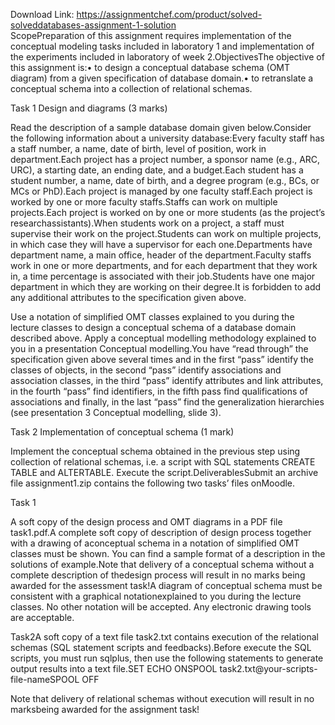 Download Link: https://assignmentchef.com/product/solved-solveddatabases-assignment-1-solution
<br>
ScopePreparation of this assignment requires implementation of the conceptual modeling tasks included in laboratory 1 and implementation of the experiments included in laboratory of week 2.ObjectivesThe objective of this assignment is:• to design a conceptual database schema (OMT diagram) from a given specification of database domain.• to retranslate a conceptual schema into a collection of relational schemas.

Task 1 Design and diagrams (3 marks)

Read the description of a sample database domain given below.Consider the following information about a university database:Every faculty staff has a staff number, a name, date of birth, level of position, work in department.Each project has a project number, a sponsor name (e.g., ARC, URC), a starting date, an ending date, and a budget.Each student has a student number, a name, date of birth, and a degree program (e.g., BCs, or MCs or PhD).Each project is managed by one faculty staff.Each project is worked by one or more faculty staffs.Staffs can work on multiple projects.Each project is worked on by one or more students (as the project’s researchassistants).When students work on a project, a staff must supervise their work on the project.Students can work on multiple projects, in which case they will have a supervisor for each one.Departments have department name, a main office, header of the department.Faculty staffs work in one or more departments, and for each department that they work in, a time percentage is associated with their job.Students have one major department in which they are working on their degree.It is forbidden to add any additional attributes to the specification given above.

Use a notation of simplified OMT classes explained to you during the lecture classes to design a conceptual schema of a database domain described above. Apply a conceptual modelling methodology explained to you in a presentation Conceptual modelling.You have “read through” the specification given above several times and in the first “pass” identify the classes of objects, in the second “pass” identify associations and association classes, in the third “pass” identify attributes and link attributes, in the fourth “pass” find identifiers, in the fifth pass find qualifications of associations and finally, in the last “pass” find the generalization hierarchies (see presentation 3 Conceptual modelling, slide 3).

Task 2 Implementation of conceptual schema (1 mark)

Implement the conceptual schema obtained in the previous step using collection of relational schemas, i.e. a script with SQL statements CREATE TABLE and ALTERTABLE. Execute the script.DeliverablesSubmit an archive file assignment1.zip contains the following two tasks’ files onMoodle.

Task 1

A soft copy of the design process and OMT diagrams in a PDF file task1.pdf.A complete soft copy of description of design process together with a drawing of aconceptual schema in a notation of simplified OMT classes must be shown. You can find a sample format of a description in the solutions of example.Note that delivery of a conceptual schema without a complete description of thedesign process will result in no marks being awarded for the assessment task!A diagram of conceptual schema must be consistent with a graphical notationexplained to you during the lecture classes. No other notation will be accepted. Any electronic drawing tools are acceptable.

Task2A soft copy of a text file task2.txt contains execution of the relational schemas (SQL statement scripts and feedbacks).Before execute the SQL scripts, you must run sqlplus, then use the following statements to generate output results into a text file.SET ECHO ONSPOOL task2.txt@your-scripts-file-nameSPOOL OFF

Note that delivery of relational schemas without execution will result in no marksbeing awarded for the assignment task!